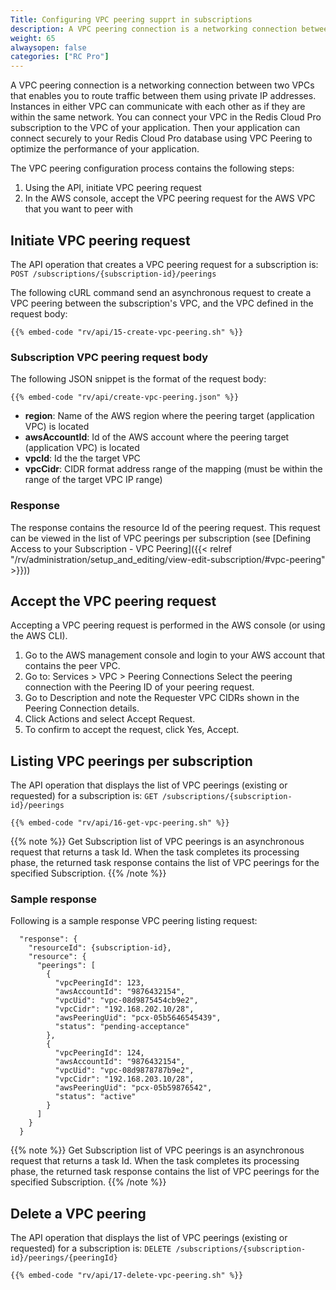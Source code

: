```yaml
---
Title: Configuring VPC peering supprt in subscriptions
description: A VPC peering connection is a networking connection between the application VPC and the Redis Labs Pro subscription VPC. It enables you to optimize application performance by routing traffic between them using private IP addresses.
weight: 65
alwaysopen: false
categories: ["RC Pro"]
---
```


A VPC peering connection is a networking connection between two VPCs that enables you to route traffic between them using private IP addresses. Instances in either VPC can communicate with each other as if they are within the same network. You can connect your VPC in the Redis Cloud Pro subscription to the VPC of your application. Then your application can connect securely to your Redis Cloud Pro database using VPC Peering to optimize the performance of your application.

The VPC peering configuration process contains the following steps: 

1. Using the API, initiate VPC peering request 
1. In the AWS console, accept the VPC peering request for the AWS VPC that you want to peer with


## Initiate VPC peering request

The API operation that creates a VPC peering request for a subscription is: `POST /subscriptions/{subscription-id}/peerings`

The following cURL command send an asynchronous request to create a VPC peering between the subscription's VPC, and the VPC defined in the request body:


```shell
{{% embed-code "rv/api/15-create-vpc-peering.sh" %}}
```

### Subscription VPC peering request body

The following JSON snippet is the format of the request body:


```shell
{{% embed-code "rv/api/create-vpc-peering.json" %}}
```

* **region**: Name of the AWS region where the peering target (application VPC) is located
* **awsAccountId**: Id of the AWS account where the peering target (application VPC) is located
* **vpcId**: Id the the target VPC
* **vpcCidr**: CIDR format address range of the mapping (must be within the range of the target VPC IP range)


### Response

The response contains the resource Id of the peering request. This request can be viewed in the list of VPC peerings per subscription (see [Defining Access to your Subscription - VPC Peering]({{< relref  "/rv/administration/setup_and_editing/view-edit-subscription/#vpc-peering" >}}))


## Accept the VPC peering request

Accepting a VPC peering request is performed in the AWS console (or using the AWS CLI).

1. Go to the AWS management console and login to your AWS account that contains the peer VPC.
1. Go to: Services > VPC > Peering Connections
Select the peering connection with the Peering ID of your peering request.
1. Go to Description and note the Requester VPC CIDRs shown in the Peering Connection details.
1. Click Actions and select Accept Request.
1. To confirm to accept the request, click Yes, Accept.


## Listing VPC peerings per subscription 

The API operation that displays the list of VPC peerings (existing or requested) for a subscription is: `GET /subscriptions/{subscription-id}/peerings`

```shell
{{% embed-code "rv/api/16-get-vpc-peering.sh" %}}
```

{{% note %}}
Get Subscription list of VPC peerings is an asynchronous request that returns a task Id. When the task completes its processing phase, the returned task response contains the list of VPC peerings for the specified Subscription.
{{% /note %}}


### Sample response 

Following is a sample response VPC peering listing request:


```
  "response": {
    "resourceId": {subscription-id},
    "resource": {
      "peerings": [
        {
          "vpcPeeringId": 123,
          "awsAccountId": "9876432154",
          "vpcUid": "vpc-08d9875454cb9e2",
          "vpcCidr": "192.168.202.10/28",
          "awsPeeringUid": "pcx-05b5646545439",
          "status": "pending-acceptance"
        },
        {
          "vpcPeeringId": 124,
          "awsAccountId": "9876432154",
          "vpcUid": "vpc-08d9878787b9e2",
          "vpcCidr": "192.168.203.10/28",
          "awsPeeringUid": "pcx-05b59876542",
          "status": "active"
        }
      ]
    }
  }
```

{{% note %}}
Get Subscription list of VPC peerings is an asynchronous request that returns a task Id. When the task completes its processing phase, the returned task response contains the list of VPC peerings for the specified Subscription.
{{% /note %}}



## Delete a VPC peering

The API operation that displays the list of VPC peerings (existing or requested) for a subscription is: `DELETE /subscriptions/{subscription-id}/peerings/{peeringId}`


```shell
{{% embed-code "rv/api/17-delete-vpc-peering.sh" %}}
```